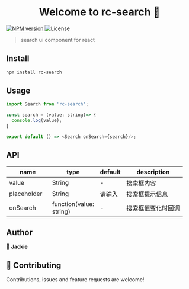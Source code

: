 <h1 align="center">Welcome to rc-search 👋</h1>

[![NPM version][npm-image]][npm-url]
![License][license-url]

[npm-image]: https://img.shields.io/badge/version-1.0.0-blue.svg?cacheSeconds=2592000
[npm-url]: https://code.mlamp.cn/cem/react-component/search
[license-url]: https://img.shields.io/badge/License-MIT-yellow.svg

> search ui component for react

## Install

```sh
npm install rc-search
```

## Usage
```js
import Search from 'rc-search';

const search = (value: string)=> {
  console.log(value);
}

export default () => <Search onSearch={search}/>;
```

## API

<table class="table table-bordered table-striped">
  <thead>
    <tr>
      <th style="width: 100px;">name</th>
      <th style="width: 50px;">type</th>
      <th style="width: 50px;">default</th>
      <th>description</th>
    </tr>
  </thead>
  <tbody>
    <tr>
      <td>value</td>
      <td>String</td>
      <td>-</td>
      <td>搜索框内容</td>
    </tr>
    <tr>
      <td>placeholder</td>
      <td>String</td>
      <td>请输入</td>
      <td>搜索框提示信息</td>
    </tr>
    <tr>
      <td>onSearch</td>
      <td>function(value: string)</td>
      <td>-</td>
      <td>搜索框值变化时回调</td>
    </tr>
  </tbody>
</table>

## Author

👤 **Jackie**


## 🤝 Contributing

Contributions, issues and feature requests are welcome!

